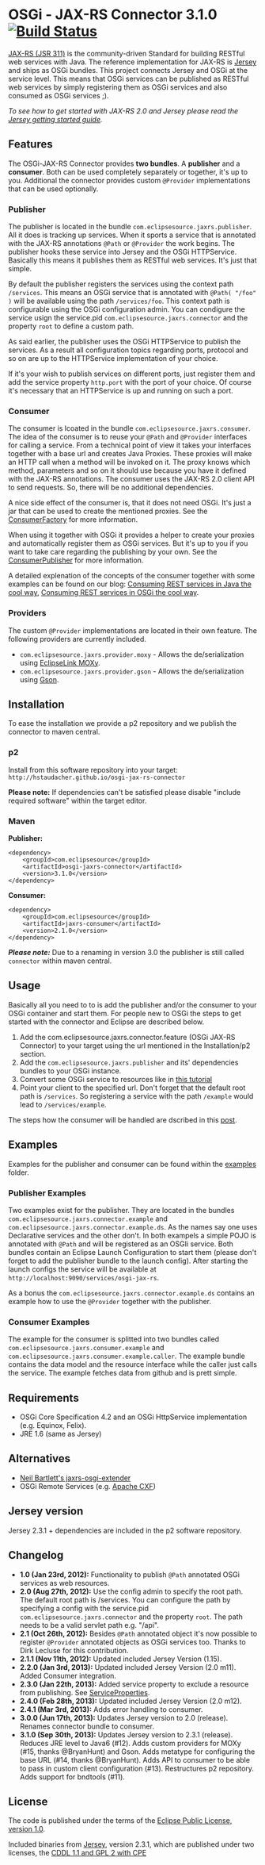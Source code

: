 # OSGi - JAX-RS Connector 3.1.0 [![Build Status](https://travis-ci.org/hstaudacher/osgi-jax-rs-connector.png)](https://travis-ci.org/hstaudacher/osgi-jax-rs-connector)
[JAX-RS (JSR 311)](http://jsr311.java.net/) is the community-driven Standard for 
building RESTful web services with Java. The reference implementation for JAX-RS is 
[Jersey](http://jersey.java.net/) and ships as OSGi bundles. 
This project connects Jersey and OSGi at the service level. This means that OSGi services can be published as 
RESTful web services by simply registering them as OSGi services and also consumed as OSGi services ;).  

*To see how to get started with JAX-RS 2.0 and Jersey please read the [Jersey getting started guide](https://jersey.java.net/documentation/latest/getting-started.html).*

## Features
The OSGi-JAX-RS Connector provides **two bundles**. A **publisher** and a **consumer**. Both can be used completely separately or together, it's up to you. Additional the connector provides custom `@Provider` implementations that can be used optionally.

### Publisher

The publisher is located in the bundle `com.eclipsesource.jaxrs.publisher`. All it does is tracking up services. When it sports a service that is annotated with the JAX-RS annotations `@Path` or `@Provider` the work begins. The publisher hooks these service into Jersey and the OSGi HTTPService. Basically this means it publishes them as RESTful web services. It's just that simple.

By default the publisher registers the services using the context path `/services`. This means an OSGi service that is annotated with `@Path( "/foo" )` will be available using the path `/services/foo`. This context path is configurable using the OSGi configuration admin. You can condigure the service usign the service.pid `com.eclipsesource.jaxrs.connector` and the property `root` to define a custom path.

As said earlier, the publisher uses the OSGi HTTPService to publish the services. As a result all configuration topics regarding ports, protocol and so on are up to the HTTPService implementation of your choice.

If it's your wish to publish services on different ports, just register them and add the service property `http.port` with the port of your choice. Of course it's necessary that an HTTPService is up and running on such a port.

### Consumer
The consumer is lcoated in the bundle `com.eclipsesource.jaxrs.consumer`. The idea of the consumer is to reuse your `@Path` and `@Provider` interfaces for calling a service. From a technical point of view it takes your interfaces together with a base url and creates Java Proxies. These proxies will make an HTTP call when a method will be invoked on it. The proxy knows which method, parameters and so on it should use because you have it defined with the JAX-RS annotations. The consumer uses the JAX-RS 2.0 client API to send requests. So, there will be no additional dependencies.

A nice side effect of the consumer is, that it does not need OSGi. It's just a jar that can be used to create the mentioned proxies. See the [ConsumerFactory](https://github.com/hstaudacher/osgi-jax-rs-connector/blob/master/bundles/com.eclipsesource.jaxrs.consumer/src/com/eclipsesource/jaxrs/consumer/ConsumerFactory.java) for more information.

When using it together with OSGi it provides a helper to create your proxies and automatically register them as OSGi services. But it's up to you if you want to take care regarding the publishing by your own. See the [ConsumerPublisher](https://github.com/hstaudacher/osgi-jax-rs-connector/blob/master/bundles/com.eclipsesource.jaxrs.consumer/src/com/eclipsesource/jaxrs/consumer/ConsumerPublisher.java) for more information.

A detailed explenation of the concepts of the consumer together with some examples can be found on our blog: [Consuming REST services in Java the cool way](http://eclipsesource.com/blogs/2012/11/27/consuming-rest-services-in-java-the-cool-way/), [Consuming REST services in OSGi the cool way](http://eclipsesource.com/blogs/2012/11/28/consuming-rest-services-in-osgi-the-cool-way/).

### Providers
The custom `@Provider` implementations are located in their own feature. The following providers are currently included.
* `com.eclipsesource.jaxrs.provider.moxy` - Allows the de/serialization using [EclipseLink MOXy](http://www.eclipse.org/eclipselink/moxy.php).  
* `com.eclipsesource.jaxrs.provider.gson` - Allows the de/serialization using [Gson](https://code.google.com/p/google-gson/).  

## Installation
To ease the installation we provide a p2 repository and we publish the connector to maven central.

### p2
Install from this software repository into your target: `http://hstaudacher.github.io/osgi-jax-rs-connector`

**Please note:** If dependencies can't be satisfied please disable "include required software" within the target editor.

### Maven
**Publisher:**  
```
<dependency>
    <groupId>com.eclipsesource</groupId>
    <artifactId>osgi-jaxrs-connector</artifactId>
    <version>3.1.0</version>
</dependency>
```

**Consumer:**  
```
<dependency>
    <groupId>com.eclipsesource</groupId>
    <artifactId>jaxrs-consumer</artifactId>
    <version>2.1.0</version>
</dependency>
```

***Please note:*** Due to a renaming in version 3.0 the publisher is still called `connector` within maven central. 


## Usage
Basically all you need to to is add the publisher and/or the consumer to your OSGi container and start them. For people new to OSGi the steps to get started with the connector and Eclipse are described below.

1. Add the com.eclipsesource.jaxrs.connector.feature (OSGi JAX-RS Connector) to your target using the url mentioned in the Installation/p2 section.
2. Add the `com.eclipsesource.jaxrs.publisher` and its' dependencies bundles to your OSGi instance.
3. Convert some OSGi service to resources like in [this tutorial](http://jersey.java.net/nonav/documentation/latest/getting-started.html#d4e45)
4. Point your client to the specified url. Don't forget that the default root path is `/services`. So registering a 
service with the path `/example` would lead to `/services/example`.

The steps how the consumer will be handled are dscribed in this [post](http://eclipsesource.com/blogs/2012/11/28/consuming-rest-services-in-osgi-the-cool-way/).

## Examples
Examples for the publisher and consumer can be found within the [examples](https://github.com/hstaudacher/osgi-jax-rs-connector/tree/master/examples) folder. 

### Publisher Examples
Two examples exist for the publisher. They are located in the bundles `com.eclipsesource.jaxrs.connector.example` 
and `com.eclipsesource.jaxrs.connector.example.ds`. As the names say one uses Declarative services and the other don't.
In both exampels a simple POJO is annotated with `@Path` and will be registered as an OSGIi service. Both bundles contain an Eclipse Launch Configuration to start them (please don't forget to add the publisher bundle to the launch config). After starting the launch configs the service will be available at `http://localhost:9090/services/osgi-jax-rs`.

As a bonus the `com.eclipsesource.jaxrs.connector.example.ds` contains an example how to use the `@Provider` together with the publisher.

### Consumer Examples
The example for the consumer is splitted into two bundles called `com.eclipsesource.jaxrs.consumer.example` and `com.eclipsesource.jaxrs.consumer.example.caller`. The example bundle contains the data model and the resource interface while the caller just calls the service. The example fetches data from github and is prett simple. 

## Requirements
* OSGi Core Specification 4.2 and an OSGi HttpService implementation (e.g. Equinox, Felix).
* JRE 1.6 (same as Jersey)

## Alternatives
* [Neil Bartlett's jaxrs-osgi-extender](https://github.com/njbartlett/jaxrs-osgi-extender)
* OSGi Remote Services (e.g. [Apache CXF](http://cxf.apache.org/distributed-osgi-reference.html#DistributedOSGiReference-ServiceProviderpropertiesForConfiguringRESTfulJAXRSbasedendpointsandconsumers))

## Jersey version
Jersey 2.3.1 + dependencies are included in the p2 software repository.  

## Changelog
* **1.0 (Jan 23rd, 2012):** Functionality to publish `@Path` annotated OSGi services as web resources.
* **2.0 (Aug 27th, 2012):** Use the config admin to specify the root path. The default root path is /services. You can configure the path by specifying a config with the service.pid `com.eclipsesource.jaxrs.connector` and the property `root`. The path needs to be a valid servlet path e.g. "/api".  
* **2.1 (Oct 26th, 2012):** Besides `@Path` annotated object it's now possible to register `@Provider` annotated objects as OSGi services too. Thanks to Dirk Lecluse for this contribution.
* **2.1.1 (Nov 11th, 2012):** Updated included Jersey Version (1.15).
* **2.2.0 (Jan 3rd, 2013):** Updated included Jersey Version (2.0 m11). Added Consumer integration.
* **2.3.0 (Jan 22th, 2013):** Added service property to exclude a resource from publishing. See [ServiceProperties](https://github.com/hstaudacher/osgi-jax-rs-connector/blob/master/com.eclipsesource.jaxrs.publisher/src/com/eclipsesource/jaxrs/publisher/ServiceProperties.java).
* **2.4.0 (Feb 28th, 2013):** Updated included Jersey Version (2.0 m12).
* **2.4.1 (Mar 3rd, 2013):** Adds error handling to consumer.
* **3.0.0 (Jun 17th, 2013):** Updates Jersey version to 2.0 (release). Renames connector bundle to consumer.
* **3.1.0 (Sep 30th, 2013):** Updates Jersey version to 2.3.1 (release). Reduces JRE level to Java6 (#12). Adds custom providers for MOXy (#15, thanks @BryanHunt) and Gson. Adds metatype for configuring the base URL (#14, thanks @BryanHunt). Adds API to consumer to be able to pass in custom client configuration (#13). Restructures p2 repository. Adds support for bndtools (#11).

## License
The code is published under the terms of the [Eclipse Public License, version 1.0](http://www.eclipse.org/legal/epl-v10.html).

Included binaries from [Jersey](http://jersey.java.net/), version 2.3.1, which are published under two licenses, the [CDDL 1.1 and GPL 2 with CPE](http://glassfish.java.net/public/CDDL+GPL_1_1.html)
